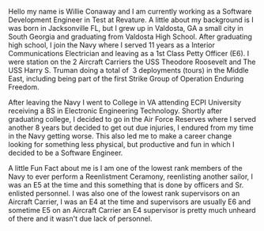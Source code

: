 
  Hello my name is Willie Conaway and I am currently working as a Software Development Engineer in Test at Revature. A little about my background is I was born in Jacksonville FL, but I grew up in Valdosta, GA a small city in South Georgia and graduating from Valdosta High School. After graduating high school, I join the Navy where I served 11 years as a Interior Communications Electrician and leaving as a 1st Class Petty Officer (E6). I were station on the 2 Aircraft Carriers the USS Theodore Roosevelt and The USS Harry S. Truman doing a total of  3 deployments (tours) in the Middle East, including being part of the first Strike Group of Operation Enduring Freedom. 

  After leaving the Navy I went to College in VA attending ECPI University receiving a BS in Electronic Engineering Technology.  Shortly after graduating college, I 
decided to go in the Air Force Reserves where I served another 8 years but decided to get out due injuries, I endured from my time in the Navy getting worse. 
This also led me to make a career change looking for something less physical, but productive and fun in which I decided to be a Software Engineer. 

  A little Fun Fact about me is I am one of the lowest rank members of the Navy to ever perform a Reenlistment Ceramony, reenlisting another sailor, 
I was an E5 at the time and this something that is done by officers and Sr. enlisted personnel. I was also one of the lowest rank supervisors on 
an Aircraft Carrier, I was an E4 at the time and supervisors are usually E6 and sometime E5 on an Aircraft Carrier an E4 supervisor is pretty much 
unheard of there and it wasn't due lack of personnel. 
